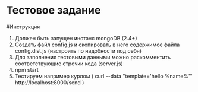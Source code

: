 Тестовое задание
===========

#Инструкция

1. Должен быть запущен инстанс mongoDB (2.4+)
2. Создать файл config.js и скопировать в него содержимое файла config.dist.js (настроить по надобности под себя)
3. Для заполнения тестовыми данными можно раскомментить соответствующие строчки кода (server.js)
4. npm start
5. Тестируем например курлом (  curl --data "template='hello %name%'" http://localhost:8000/send  )